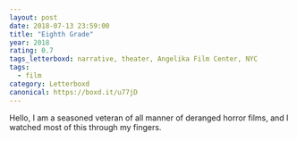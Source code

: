```yaml
---
layout: post 
date: 2018-07-13 23:59:00
title: "Eighth Grade"
year: 2018
rating: 0.7
tags_letterboxd: narrative, theater, Angelika Film Center, NYC
tags:
  - film
category: Letterboxd
canonical: https://boxd.it/u77jD
---
```


Hello, I am a seasoned veteran of all manner of deranged horror films, and I watched most of this through my fingers.